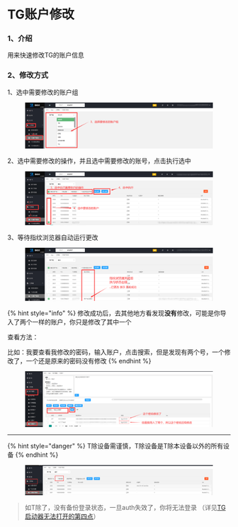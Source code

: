 # TG账户修改

### 1、介绍

用来快速修改TG的账户信息

### 2、修改方式

1、选中需要修改的账户组

<figure><img src="../../.gitbook/assets/image (34).png" alt=""><figcaption></figcaption></figure>

2、选中需要修改的操作，并且选中需要修改的账号，点击执行选中

<figure><img src="../../.gitbook/assets/image (2).png" alt=""><figcaption></figcaption></figure>

3、等待指纹浏览器自动运行更改

<figure><img src="../../.gitbook/assets/image (4).png" alt=""><figcaption></figcaption></figure>

{% hint style="info" %}
修改成功后，去其他地方看发现**没有**修改，可能是你导入了两个一样的账户，你只是修改了其中一个

查看方法：

比如：我要查看我修改的密码，输入账户，点击搜索，但是发现有两个号，一个修改了，一个还是原来的密码没有修改
{% endhint %}

<figure><img src="../../.gitbook/assets/image (25).png" alt=""><figcaption></figcaption></figure>



***

{% hint style="danger" %}
T除设备需谨慎，T除设备是T除本设备以外的所有设备
{% endhint %}

<figure><img src="../../.gitbook/assets/image (28).png" alt=""><figcaption></figcaption></figure>

> 如T除了，没有备份登录状态，一旦auth失效了，你将无法登录 （详见[TG启动器无法打开的第四点](../qa-da-yi/tg-qi-dong-qi-wu-fa-da-kai.md#id-4code-bu-shu-ru-liu-lan-qi-zhi-jie-tui-chu)）
